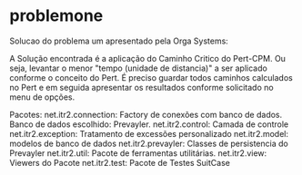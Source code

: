 problemone
==========

Solucao do problema um apresentado pela Orga Systems:

A Solução encontrada é a aplicação do Caminho Critico do Pert-CPM.
Ou seja, levantar o menor "tempo (unidade de distancia)" a ser aplicado
conforme o conceito do Pert. É preciso guardar todos caminhos calculados no
Pert e em seguida apresentar os resultados conforme solicitado no menu de opções.

Pacotes:
	net.itr2.connection: Factory de conexões com banco de dados. Banco de dados escolhido: Prevayler.
	net.itr2.control: Camada de controle
	net.itr2.exception: Tratamento de excessões personalizado
	net.itr2.model: modelos de banco de dados
	net.itr2.prevayler: Classes de persistencia do Prevayler
	net.itr2.util: Pacote de ferramentas utilitárias.
	net.itr2.view: Viewers do Pacote
	net.itr2.test: Pacote de Testes SuitCase

	
